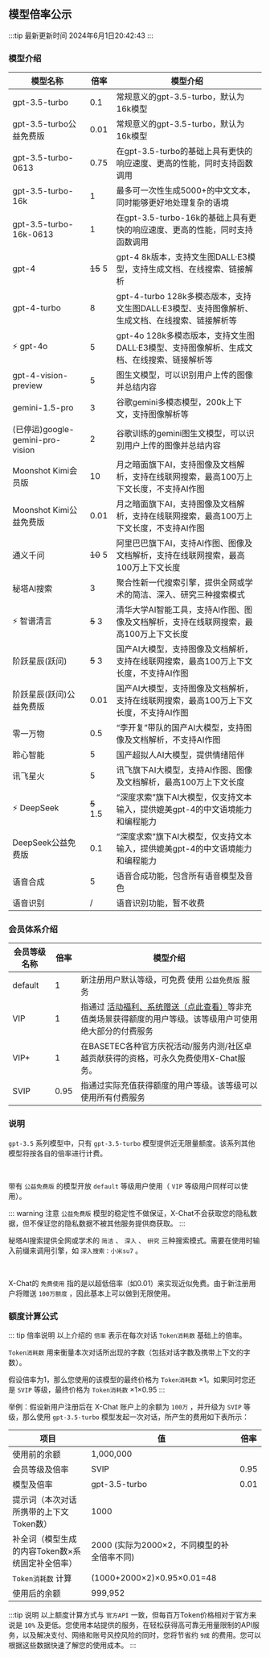 
## 模型倍率公示

:::tip 最新更新时间
2024年6月1日20:42:43
:::
### 模型介绍
| 模型名称 | 倍率 | 模型介绍 |
| --- | --- | --- |
| gpt-3.5-turbo | 0.1 | 常规意义的gpt-3.5-turbo，默认为16k模型 |
| gpt-3.5-turbo公益免费版 <Badge type="warning" text="1" vertical="top" /> | 0.01 | 常规意义的gpt-3.5-turbo，默认为16k模型 |
| gpt-3.5-turbo-0613 | 0.75 | 在gpt-3.5-turbo的基础上具有更快的响应速度、更高的性能，同时支持函数调用 |
| gpt-3.5-turbo-16k | 1 | 最多可一次性生成5000+的中文文本，同时能够更好地处理复杂的语境 |
| gpt-3.5-turbo-16k-0613 | 1 | 在gpt-3.5-turbo-16k的基础上具有更快的响应速度、更高的性能，同时支持函数调用 |
| gpt-4 | ~~15~~ 5 | gpt-4 8k版本，支持文生图DALL·E3模型，支持生成文档、在线搜索、链接解析 |
| gpt-4-turbo | 8 | gpt-4-turbo 128k多模态版本，支持文生图DALL·E3模型、支持图像解析、生成文档、在线搜索、链接解析等 |
| ⚡ gpt-4o | 5 | gpt-4o 128k多模态版本，支持文生图DALL·E3模型、支持图像解析、生成文档、在线搜索、链接解析等 |
| gpt-4-vision-preview | 5 | 图生文模型，可以识别用户上传的图像并总结内容 |
| gemini-1.5-pro | 3 | 谷歌gemini多模态模型，200k上下文，支持图像解析等 |
| (已停运)google-gemini-pro-vision | 2 | 谷歌训练的gemini图生文模型，可以识别用户上传的图像并总结内容 |
| Moonshot Kimi会员版 | 10 | 月之暗面旗下AI，支持图像及文档解析，支持在线联网搜索，最高100万上下文长度，不支持AI作图 |
| Moonshot Kimi公益免费版 <Badge type="warning" text="2" vertical="top" /> | 0.01 | 月之暗面旗下AI，支持图像及文档解析，支持在线联网搜索，最高100万上下文长度，不支持AI作图 |
| 通义千问 | ~~10~~ 5 | 阿里巴巴旗下AI，支持AI作图、图像及文档解析，支持在线联网搜索，最高100万上下文长度 |
| 秘塔AI搜索 <Badge type="warning" text="3" vertical="top" /> | 3 | 聚合性新一代搜索引擎，提供全网或学术的简洁、深入、研究三种搜索模式 |
| ⚡ 智谱清言 | ~~5~~ 3 | 清华大学AI智能工具，支持AI作图、图像及文档解析，支持在线联网搜索，最高100万上下文长度 |
| 阶跃星辰(跃问) | ~~5~~ 3 | 国产AI大模型，支持图像及文档解析，支持在线联网搜索，最高100万上下文长度，不支持AI作图 |
| 阶跃星辰(跃问)公益免费版 | 0.01 | 国产AI大模型，支持图像及文档解析，支持在线联网搜索，最高100万上下文长度，不支持AI作图 |
| 零一万物 | 0.5 | “李开复”带队的国产AI大模型，支持图像及文档解析，不支持AI作图 |
| 聆心智能 | 5 | 国产超拟人AI大模型，提供情绪陪伴 |
| 讯飞星火 | 5 | 讯飞旗下AI大模型，支持AI作图、图像及文档解析，最高100万上下文长度 |
| ⚡ DeepSeek | ~~5~~ 1.5 | “深度求索”旗下AI大模型，仅支持文本输入，提供媲美gpt-4的中文语境能力和编程能力 |
| DeepSeek公益免费版 | 0.1 | “深度求索”旗下AI大模型，仅支持文本输入，提供媲美gpt-4的中文语境能力和编程能力 |
| 语音合成 | 5 | 语音合成功能，包含所有语音模型及音色 |
| 语音识别 | / | 语音识别功能，暂不收费 |


### 会员体系介绍
| 会员等级名称 | 倍率 | 模型介绍 |
| --- | --- | --- |
| default | 1 | 新注册用户默认等级，可免费 <Badge type="warning" text="4" vertical="top" /> 使用 `公益免费版` 服务 |
| VIP | 1 | 指通过 [活动福利、系统赠送（点此查看）](/6/活动福利、系统赠送额度.md)等非充值类场景获得额度的用户等级。该等级用户可使用绝大部分的付费服务 |
| VIP+ | 1 | 在BASETEC各种官方庆祝活动/服务内测/社区卓越贡献获得的资格，可永久免费使用X-Chat服务。 |
| SVIP | 0.95 | 指通过实际充值获得额度的用户等级。该等级可以使用所有付费服务 |


### 说明


<Badge type="warning" text="1" vertical="middle" /> `gpt-3.5` 系列模型中，只有 `gpt-3.5-turbo` 模型提供近无限量额度。该系列其他模型将按各自的倍率进行计费。

<br>

 <Badge type="warning" text="2" vertical="middle" />  带有 `公益免费版` 的模型开放 `default` 等级用户使用（ `VIP` 等级用户同样可以使用）。

::: warning 注意
 `公益免费版` 模型的稳定性不做保证，X-Chat不会获取您的隐私数据，但不保证您的隐私数据不被其他服务提供商获取。
:::

<Badge type="warning" text="3" vertical="middle" /> 秘塔AI搜索提供全网或学术的 `简洁` 、 `深入` 、 `研究` 三种搜索模式。需要在使用时输入前缀来调用引擎，如 `深入搜索：小米su7` 。

<br>

<Badge type="warning" text="4" vertical="middle" /> X-Chat的 `免费使用` 指的是以超低倍率（如0.01）来实现近似免费。由于新注册用户将赠送 `100万额度` ，因此基本上可以做到无限使用。


### 额度计算公式

::: tip 倍率说明
以上介绍的 `倍率` 表示在每次对话 `Token消耗数` 基础上的倍率。

 `Token消耗数` 用来衡量本次对话所出现的字数（包括对话字数及携带上下文的字数）。
 
 假设倍率为1，那么您使用的该模型的最终价格为 `Token消耗数` ×1。如果同时您还是 `SVIP` 等级，最终价格为 `Token消耗数` ×1×0.95
:::


举例：假设新用户注册后在 X-Chat 账户上的余额为 `100万` ，并升级为 `SVIP` 等级，那么使用 `gpt-3.5-turbo` 模型发起一次对话，所产生的费用如下表所示：

| 项目 | 值 | 倍率|
| --- | --- | --- |
| 使用前的余额 | 1,000,000 |
| 会员等级及倍率 | SVIP | 0.95 |
| 模型及倍率 | gpt-3.5-turbo | 0.01 |
| 提示词（本次对话所携带的上下文Token数） | 1000 |
| 补全词（模型生成的内容Token数×系统固定补全倍率） | 2000 (实际为2000×2，不同模型的补全倍率不同) |
|  `Token消耗数` 计算 | (1000+2000×2)×0.95×0.01=48 |
| 使用后的余额 | 999,952 |

:::tip 说明
以上额度计算方式与 `官方API` 一致，但每百万Token价格相对于官方来说是 `10%` 及更低。您使用本站提供的服务，在轻松获得高可靠无用量限制的API服务，以及解决支付、网络和账号风控风险的同时，您将节省约 `9成` 的费用。您可以根据这些数据快速了解您的使用成本。
:::